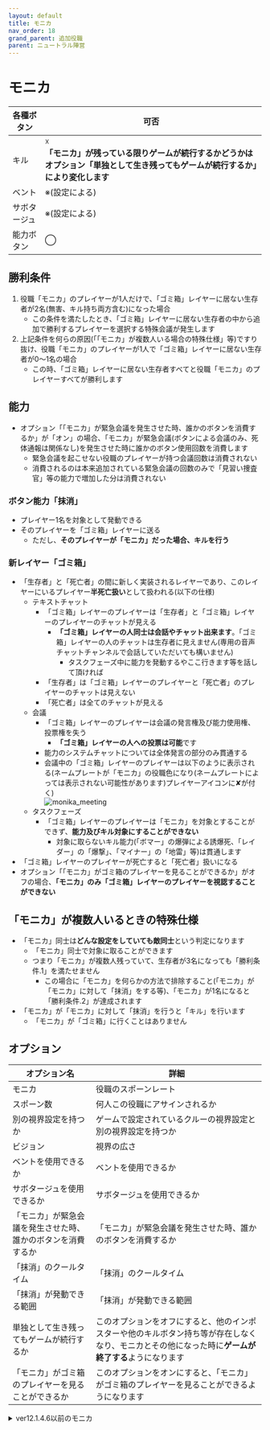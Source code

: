 ```yaml
---
layout: default
title: モニカ
nav_order: 18
grand_parent: 追加役職
parent: ニュートラル陣営
---
```



# モニカ

|  各種ボタン |  可否  |
| ---- | ---- |
|  キル  | ☓<br>**「モニカ」が残っている限りゲームが続行するかどうかはオプション「単独として生き残ってもゲームが続行するか」により変化します** |
|  ベント  | ※(設定による) |
|  サボタージュ  | ※(設定による) |
|  能力ボタン  | ◯ |

## 勝利条件
1. 役職「モニカ」のプレイヤーが1人だけで、「ゴミ箱」レイヤーに居ない生存者が2名(無害、キル持ち両方含む)になった場合
    - この条件を満たしたとき、「ゴミ箱」レイヤーに居ない生存者の中から追加で勝利するプレイヤーを選択する特殊会議が発生します
2. 上記条件を何らの原因(「「モニカ」が複数人いる場合の特殊仕様」等)ですり抜け、役職「モニカ」のプレイヤーが1人で「ゴミ箱」レイヤーに居ない生存者が0～1名の場合
   - この時、「ゴミ箱」レイヤーに居ない生存者すべてと役職「モニカ」のプレイヤーすべてが勝利します

## 能力

 - オプション「「モニカ」が緊急会議を発生させた時、誰かのボタンを消費するか」が「オン」の場合、「モニカ」が緊急会議(ボタンによる会議のみ、死体通報は関係なし)を発生させた時に誰かのボタン使用回数を消費します
   - 緊急会議を起こせない役職のプレイヤーが持つ会議回数は消費されない
   - 消費されるのは本来追加されている緊急会議の回数のみで「見習い捜査官」等の能力で増加した分は消費されない

### ボタン能力「抹消」
  - プレイヤー1名を対象として発動できる
  - そのプレイヤーを「ゴミ箱」レイヤーに送る
    - ただし、**そのプレイヤーが「モニカ」だった場合、キルを行う**

### 新レイヤー「ゴミ箱」
 - 「生存者」と「死亡者」の間に新しく実装されるレイヤーであり、このレイヤーにいるプレイヤー**半死亡扱い**として扱われる(以下の仕様)
   - テキストチャット
       - 「ゴミ箱」レイヤーのプレイヤーは「生存者」と「ゴミ箱」レイヤーのプレイヤーのチャットが見える
          - **「ゴミ箱」レイヤーの人同士は会話やチャット出来ます**。「ゴミ箱」レイヤーの人のチャットは生存者に見えません(専用の音声チャットチャンネルで会話していただいても構いません)
            - タスクフェーズ中に能力を発動するやここ行きます等を話して頂ければ
       - 「生存者」は「ゴミ箱」レイヤーのプレイヤーと「死亡者」のプレイヤーのチャットは見えない
       - 「死亡者」は全てのチャットが見える
   - 会議
       - 「ゴミ箱」レイヤーのプレイヤーは会議の発言権及び能力使用権、投票権を失う
         - **「ゴミ箱」レイヤーの人への投票は可能**です
       - 能力のシステムチャットについては全体発言の部分のみ貫通する
       - 会議中の「ゴミ箱」レイヤーのプレイヤーは以下のように表示される(ネームプレートが「モニカ」の役職色になり(ネームプレートによっては表示されない可能性があります)プレイヤーアイコンに✘が付く)<br>
![monika_meeting](https://raw.githubusercontent.com/yukieiji/ExtremeRoles.Docs/main/images/monika_trash_meeting.png)
   - タスクフェーズ
       - 「ゴミ箱」レイヤーのプレイヤーは「モニカ」を対象とすることができず、**能力及びキル対象にすることができない**
         - 対象に取らないキル能力(「ボマー」の爆弾による誘爆死、「レイダー」の「爆撃」、「マイナー」の「地雷」等)は貫通します
 - 「ゴミ箱」レイヤーのプレイヤーが死亡すると「死亡者」扱いになる
 - オプション「「モニカ」がゴミ箱のプレイヤーを見ることができるか」がオフの場合、**「モニカ」のみ「ゴミ箱」レイヤーのプレイヤーを視認することができない**

## 「モニカ」が複数人いるときの特殊仕様
  - 「モニカ」同士は**どんな設定をしていても敵同士**という判定になります
    - 「モニカ」同士で対象に取ることができます
    - つまり「モニカ」が複数人残っていて、生存者が3名になっても「勝利条件.1」を満たせません
       - この場合に「モニカ」を何らかの方法で排除すること(「モニカ」が「モニカ」に対して「抹消」をする等)、「モニカ」が1名になると「勝利条件.2」が達成されます
  - 「モニカ」が「モニカ」に対して「抹消」を行うと「キル」を行います
    - 「モニカ」が「ゴミ箱」に行くことはありません


## オプション

|  オプション名 |  詳細  |
| ---- | ---- |
|  モニカ  | 役職のスポーンレート |
|  スポーン数  | 何人この役職にアサインされるか |
|  別の視界設定を持つか  |  ゲームで設定されているクルーの視界設定と別の視界設定を持つか  |
|  ビジョン  |  視界の広さ  |
|  ベントを使用できるか  |  ベントを使用できるか  |
|  サボタージュを使用できるか  |  サボタージュを使用できるか  |
|  「モニカ」が緊急会議を発生させた時、誰かのボタンを消費するか  |  「モニカ」が緊急会議を発生させた時、誰かのボタンを消費するか  |
|  「抹消」のクールタイム  |  「抹消」のクールタイム  |
|  「抹消」が発動できる範囲  |  「抹消」が発動できる範囲  |
|  単独として生き残ってもゲームが続行するか | このオプションをオフにすると、他のインポスターや他のキルボタン持ち等が存在しなくなり、モニカとその他になった時に**ゲームが終了する**ようになります |
| 「モニカ」がゴミ箱のプレイヤーを見ることができるか | このオプションをオンにすると、「モニカ」がゴミ箱のプレイヤーを見ることができるようになります |

<details>
<summary>ver12.1.4.6以前のモニカ</summary>

|  各種ボタン |  可否  |
| ---- | ---- |
|  キル  | ☓<br>能力ボタンでプレイヤーを排除できるため、**無害な第三陣営ではありません**<br>なので、**「モニカ」が残っている限りゲームが続行し続けます** |
|  ベント  | ※(設定による) |
|  サボタージュ  | ※(設定による) |
|  能力ボタン  | ◯ |

## 勝利条件
1. 役職「モニカ」のプレイヤーが1人だけで、「ゴミ箱」レイヤーに居ない生存者が2名(無害、キル持ち両方含む)になった場合
    - この条件を満たしたとき、「ゴミ箱」レイヤーに居ない生存者の中から追加で勝利するプレイヤーを選択する特殊会議が発生します
2. 上記条件を何らの原因(「「モニカ」が複数人いる場合の特殊仕様」等)ですり抜け、役職「モニカ」のプレイヤーが1人で「ゴミ箱」レイヤーに居ない生存者が0～1名の場合
   - この時、「ゴミ箱」レイヤーに居ない生存者すべてと役職「モニカ」のプレイヤーすべてが勝利します

## 能力

 - オプション「「モニカ」が緊急会議を発生させた時、誰かのボタンを消費するか」が「オン」の場合、「モニカ」が緊急会議(ボタンによる会議のみ、死体通報は関係なし)を発生させた時に誰かのボタン使用回数を消費します
   - 緊急会議を起こせない役職のプレイヤーが持つ会議回数は消費されない
   - 消費されるのは本来追加されている緊急会議の回数のみで「見習い捜査官」等の能力で増加した分は消費されない

### ボタン能力「抹消」
  - プレイヤー1名を対象として発動できる
  - そのプレイヤーを「ゴミ箱」レイヤーに送る
    - ただし、**そのプレイヤーが「モニカ」だった場合、キルを行う**

### 新レイヤー「ゴミ箱」
 - 「生存者」と「死亡者」の間に新しく実装されるレイヤーであり、このレイヤーにいるプレイヤー**半死亡扱い**として扱われる(以下の仕様)
   - テキストチャット
       - 「ゴミ箱」レイヤーのプレイヤーは「生存者」と「ゴミ箱」レイヤーのプレイヤーのチャットが見える
          - **「ゴミ箱」レイヤーの人同士は会話やチャット出来ます**。「ゴミ箱」レイヤーの人のチャットは生存者に見えません(専用の音声チャットチャンネルで会話していただいても構いません)
            - タスクフェーズ中に能力を発動するやここ行きます等を話して頂ければ
       - 「生存者」は「ゴミ箱」レイヤーのプレイヤーと「死亡者」のプレイヤーのチャットは見えない
       - 「死亡者」は全てのチャットが見える
   - 会議
       - 「ゴミ箱」レイヤーのプレイヤーは会議の発言権及び能力使用権、投票権を失う
         - **「ゴミ箱」レイヤーの人への投票は可能**です
       - 能力のシステムチャットについては全体発言の部分のみ貫通する
       - 会議中の「ゴミ箱」レイヤーのプレイヤーは以下のように表示される(ネームプレートが「モニカ」の役職色になり(ネームプレートによっては表示されない可能性があります)プレイヤーアイコンに✘が付く)<br>
![monika_meeting](https://raw.githubusercontent.com/yukieiji/ExtremeRoles.Docs/main/images/monika_trash_meeting.png)
   - タスクフェーズ
       - 「ゴミ箱」レイヤーのプレイヤーは「モニカ」を対象とすることができず、**能力及びキル対象にすることができない**
         - 対象に取らないキル能力(「ボマー」の爆弾による誘爆死、「レイダー」の「爆撃」、「マイナー」の「地雷」等)は貫通します
 - 「ゴミ箱」レイヤーのプレイヤーが死亡すると「死亡者」扱いになる
 - **「モニカ」のみ「ゴミ箱」レイヤーのプレイヤーを視認することができない**

## 「モニカ」が複数人いるときの特殊仕様
  - 「モニカ」同士は**どんな設定をしていても敵同士**という判定になります
    - 「モニカ」同士で対象に取ることができます
    - つまり「モニカ」が複数人残っていて、生存者が3名になっても「勝利条件.1」を満たせません
       - この場合に「モニカ」を何らかの方法で排除すること(「モニカ」が「モニカ」に対して「抹消」をする等)、「モニカ」が1名になると「勝利条件.2」が達成されます
  - 「モニカ」が「モニカ」に対して「抹消」を行うと「キル」を行います
    - 「モニカ」が「ゴミ箱」に行くことはありません


## オプション

|  オプション名 |  詳細  |
| ---- | ---- |
|  モニカ  | 役職のスポーンレート |
|  スポーン数  | 何人この役職にアサインされるか |
|  別の視界設定を持つか  |  ゲームで設定されているクルーの視界設定と別の視界設定を持つか  |
|  ビジョン  |  視界の広さ  |
|  ベントを使用できるか  |  ベントを使用できるか  |
|  サボタージュを使用できるか  |  サボタージュを使用できるか  |
|  「モニカ」が緊急会議を発生させた時、誰かのボタンを消費するか  |  「モニカ」が緊急会議を発生させた時、誰かのボタンを消費するか  |
|  「抹消」のクールタイム  |  「抹消」のクールタイム  |
|  「抹消」が発動できる範囲  |  「抹消」が発動できる範囲  |

</details>